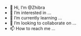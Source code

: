 - 👋 Hi, I’m @Zhibra
- 👀 I’m interested in ...
- 🌱 I’m currently learning ...
- 💞️ I’m looking to collaborate on ...
- 📫 How to reach me ...

<!---
Zhibra/Zhibra is a ✨ special ✨ repository because its `README.md` (this file) appears on your GitHub profile.
You can click the Preview link to take a look at your changes.
--->
